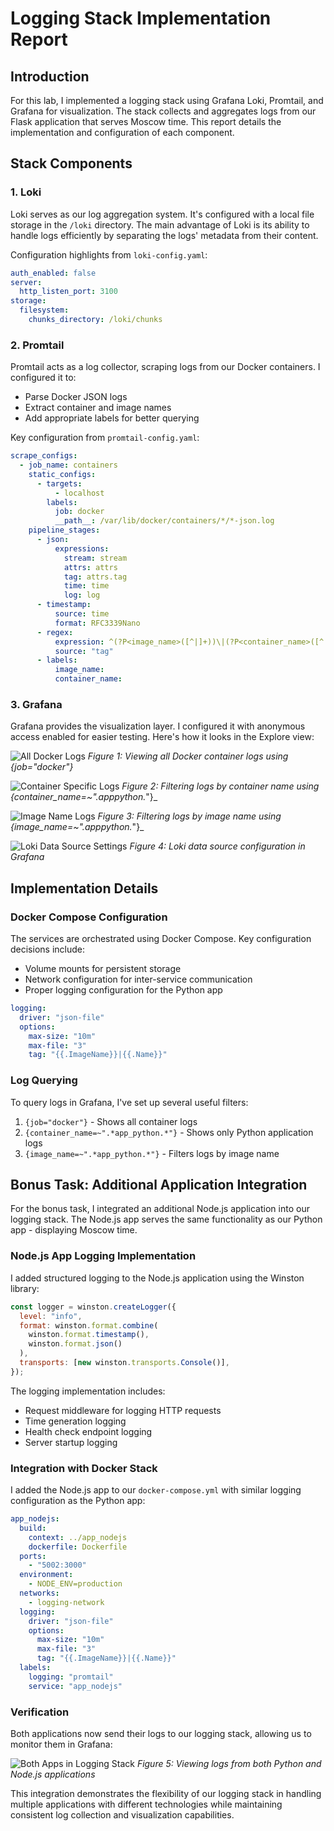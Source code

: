 # Logging Stack Implementation Report

## Introduction

For this lab, I implemented a logging stack using Grafana Loki, Promtail, and Grafana for visualization. The stack collects and aggregates logs from our Flask application that serves Moscow time. This report details the implementation and configuration of each component.

## Stack Components

### 1. Loki

Loki serves as our log aggregation system. It's configured with a local file storage in the `/loki` directory. The main advantage of Loki is its ability to handle logs efficiently by separating the logs' metadata from their content.

Configuration highlights from `loki-config.yaml`:

```yaml
auth_enabled: false
server:
  http_listen_port: 3100
storage:
  filesystem:
    chunks_directory: /loki/chunks
```

### 2. Promtail

Promtail acts as a log collector, scraping logs from our Docker containers. I configured it to:

- Parse Docker JSON logs
- Extract container and image names
- Add appropriate labels for better querying

Key configuration from `promtail-config.yaml`:

```yaml
scrape_configs:
  - job_name: containers
    static_configs:
      - targets:
          - localhost
        labels:
          job: docker
          __path__: /var/lib/docker/containers/*/*-json.log
    pipeline_stages:
      - json:
          expressions:
            stream: stream
            attrs: attrs
            tag: attrs.tag
            time: time
            log: log
      - timestamp:
          source: time
          format: RFC3339Nano
      - regex:
          expression: ^(?P<image_name>([^|]+))\|(?P<container_name>([^|]+))$
          source: "tag"
      - labels:
          image_name:
          container_name:
```

### 3. Grafana

Grafana provides the visualization layer. I configured it with anonymous access enabled for easier testing. Here's how it looks in the Explore view:

![All Docker Logs](explore-docker.png)
_Figure 1: Viewing all Docker container logs using {job="docker"}_

![Container Specific Logs](explore-containers.png)
*Figure 2: Filtering logs by container name using {container_name=~".*app*python.*"}\_

![Image Name Logs](explore-image-name.png)
*Figure 3: Filtering logs by image name using {image_name=~".*app*python.*"}\_

![Loki Data Source Settings](loki-settings.png)
_Figure 4: Loki data source configuration in Grafana_

## Implementation Details

### Docker Compose Configuration

The services are orchestrated using Docker Compose. Key configuration decisions include:

- Volume mounts for persistent storage
- Network configuration for inter-service communication
- Proper logging configuration for the Python app

```yaml
logging:
  driver: "json-file"
  options:
    max-size: "10m"
    max-file: "3"
    tag: "{{.ImageName}}|{{.Name}}"
```

### Log Querying

To query logs in Grafana, I've set up several useful filters:

1. `{job="docker"}` - Shows all container logs
2. `{container_name=~".*app_python.*"}` - Shows only Python application logs
3. `{image_name=~".*app_python.*"}` - Filters logs by image name

## Bonus Task: Additional Application Integration

For the bonus task, I integrated an additional Node.js application into our logging stack. The Node.js app serves the same functionality as our Python app - displaying Moscow time.

### Node.js App Logging Implementation

I added structured logging to the Node.js application using the Winston library:

```javascript
const logger = winston.createLogger({
  level: "info",
  format: winston.format.combine(
    winston.format.timestamp(),
    winston.format.json()
  ),
  transports: [new winston.transports.Console()],
});
```

The logging implementation includes:

- Request middleware for logging HTTP requests
- Time generation logging
- Health check endpoint logging
- Server startup logging

### Integration with Docker Stack

I added the Node.js app to our `docker-compose.yml` with similar logging configuration as the Python app:

```yaml
app_nodejs:
  build:
    context: ../app_nodejs
    dockerfile: Dockerfile
  ports:
    - "5002:3000"
  environment:
    - NODE_ENV=production
  networks:
    - logging-network
  logging:
    driver: "json-file"
    options:
      max-size: "10m"
      max-file: "3"
      tag: "{{.ImageName}}|{{.Name}}"
  labels:
    logging: "promtail"
    service: "app_nodejs"
```

### Verification

Both applications now send their logs to our logging stack, allowing us to monitor them in Grafana:

![Both Apps in Logging Stack](explore-bonus.png)
_Figure 5: Viewing logs from both Python and Node.js applications_

This integration demonstrates the flexibility of our logging stack in handling multiple applications with different technologies while maintaining consistent log collection and visualization capabilities.
